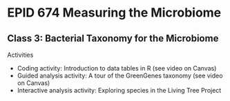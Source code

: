 # EPID 674 Measuring the Microbiome
## Class 3: Bacterial Taxonomy for the Microbiome

Activities

  * Coding activity: Introduction to data tables in R (see video on Canvas)
  * Guided analysis activity: A tour of the GreenGenes taxonomy (see video on Canvas)
  * Interactive analysis activity: Exploring species in the Living Tree Project
